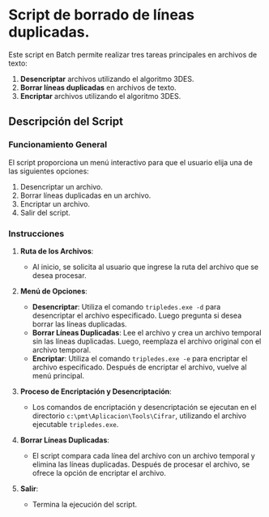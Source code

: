 # Script de borrado de líneas duplicadas.

Este script en Batch permite realizar tres tareas principales en archivos de texto:

1. **Desencriptar** archivos utilizando el algoritmo 3DES.
2. **Borrar líneas duplicadas** en archivos de texto.
3. **Encriptar** archivos utilizando el algoritmo 3DES.

## Descripción del Script

### Funcionamiento General

El script proporciona un menú interactivo para que el usuario elija una de las siguientes opciones:

1. Desencriptar un archivo.
2. Borrar líneas duplicadas en un archivo.
3. Encriptar un archivo.
4. Salir del script.

### Instrucciones

1. **Ruta de los Archivos**:
   - Al inicio, se solicita al usuario que ingrese la ruta del archivo que se desea procesar.

2. **Menú de Opciones**:
   - **Desencriptar**: Utiliza el comando `tripledes.exe -d` para desencriptar el archivo especificado. Luego pregunta si desea borrar las líneas duplicadas.
   - **Borrar Líneas Duplicadas**: Lee el archivo y crea un archivo temporal sin las líneas duplicadas. Luego, reemplaza el archivo original con el archivo temporal.
   - **Encriptar**: Utiliza el comando `tripledes.exe -e` para encriptar el archivo especificado. Después de encriptar el archivo, vuelve al menú principal.

3. **Proceso de Encriptación y Desencriptación**:
   - Los comandos de encriptación y desencriptación se ejecutan en el directorio `c:\pmt\Aplicacion\Tools\Cifrar`, utilizando el archivo ejecutable `tripledes.exe`.

4. **Borrar Líneas Duplicadas**:
   - El script compara cada línea del archivo con un archivo temporal y elimina las líneas duplicadas. Después de procesar el archivo, se ofrece la opción de encriptar el archivo.

5. **Salir**:
   - Termina la ejecución del script.

